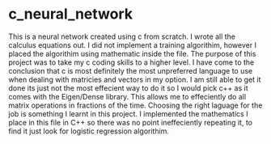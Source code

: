 # c_neural_network
This is a neural network created using c from scratch. I wrote all the calculus equations out. I did not implement a training algorithim, however I placed the algorithim using mathematic inside the file. The purpose of this project was to take my c coding skills to a higher level. I have come to the conclusion that c is most definitely the most unpreferred language to use when dealing with matricies and vectors in my option. I am still able to get it done its just not the most effecient way to do it so I would pick c++ as it comes with the Eigen/Dense library. This allows me to effeciently do all matrix operations in fractions of the time. Choosing the right laguage for the job is something I learnt in this project. I implemented the mathematics I place in this file in C++ so there was no point ineffeciently repeating it, to find it just look for logistic regression algorithim.         
